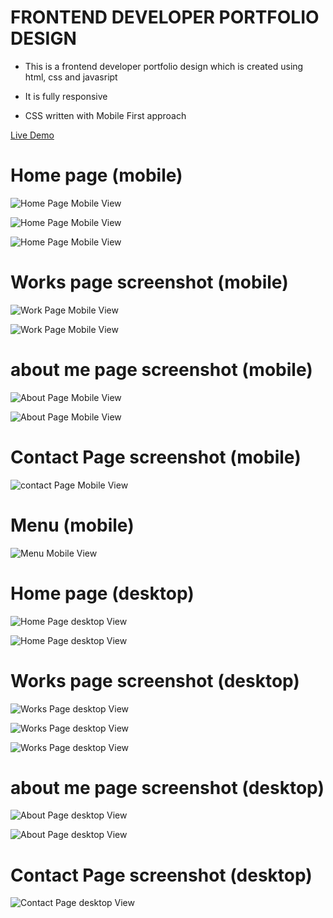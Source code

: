 # FRONTEND DEVELOPER PORTFOLIO DESIGN

- This is a frontend developer portfolio design which is created using html, css and javasript

- It is fully responsive 

- CSS written with Mobile First approach

 [Live Demo](https://mahesh-143.github.io/simple-portfolio-design/)

# Home page (mobile)

![Home Page Mobile View](./PreviewImages/home-page-mobile-1.png)

![Home Page Mobile View](./PreviewImages/home-page-mobile-2.png)

![Home Page Mobile View](./PreviewImages/home-page-mobile-3.png)

# Works page screenshot (mobile)

![Work Page Mobile View](./PreviewImages/works-mobile-1.png)

![Work Page Mobile View](./PreviewImages/works-mobile-2.png)

# about me page screenshot (mobile)

![About Page Mobile View](./PreviewImages/about-mobile-1.png)

![About Page Mobile View](./PreviewImages/about-mobile-2.png)

# Contact Page screenshot (mobile)

![contact Page Mobile View](./PreviewImages/contact-mobile.png)


# Menu (mobile)

![Menu Mobile View](./PreviewImages/mobile-menu.png)

# Home page (desktop)

![Home Page desktop View](./PreviewImages/home-page-desktop-1.png)

![Home Page desktop View](./PreviewImages/home-page-desktop-2.png)

# Works page screenshot (desktop)

![Works Page desktop View](./PreviewImages/work-page-desktop-1.png)

![Works Page desktop View](./PreviewImages/work-page-desktop-2.png)

![Works Page desktop View](./PreviewImages/work-page-desktop-3.png)

# about me page screenshot (desktop)

![About Page desktop View](./PreviewImages/about-page-desktop-1.png)

![About Page desktop View](./PreviewImages/about-page-desktop-1.png)

# Contact Page screenshot (desktop)

![Contact Page desktop View](./PreviewImages/contact-page-desktop.png)
